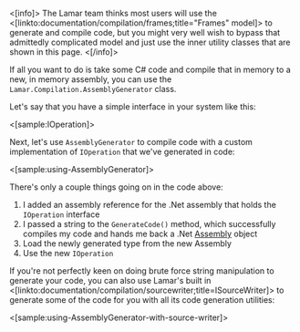 <!--title:Compiling Code with AssemblyGenerator-->

<[info]>
The Lamar team thinks most users will use the <[linkto:documentation/compilation/frames;title="Frames" model]> to generate and compile code, but you
might very well wish to bypass that admittedly complicated model and just use the inner utility classes
that are shown in this page.
<[/info]>

If all you want to do is take some C# code and compile that in memory to a new, in memory assembly, you can use
the `Lamar.Compilation.AssemblyGenerator` class.

Let's say that you have a simple interface in your system like this:

<[sample:IOperation]>

Next, let's use `AssemblyGenerator` to compile code with a custom implementation of `IOperation` that we've generated
in code:

<[sample:using-AssemblyGenerator]>

There's only a couple things going on in the code above:

1. I added an assembly reference for the .Net assembly that holds the `IOperation` interface
1. I passed a string to the `GenerateCode()` method, which successfully compiles my code and hands me back a .Net [Assembly](https://msdn.microsoft.com/en-us/library/system.reflection.assembly(v=vs.110).aspx) object
1. Load the newly generated type from the new Assembly
1. Use the new `IOperation`

If you're not perfectly keen on doing brute force string manipulation to generate your code, you can
also use Lamar's built in <[linkto:documentation/compilation/sourcewriter;title=ISourceWriter]> to generate some of the code for you with 
all its code generation utilities:

<[sample:using-AssemblyGenerator-with-source-writer]>